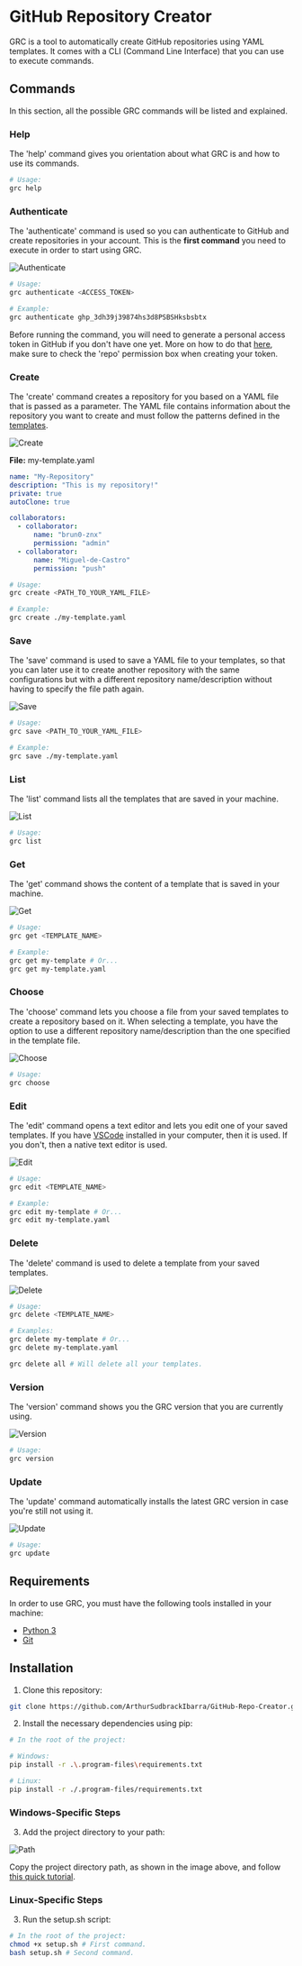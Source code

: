 # GitHub Repository Creator

GRC is a tool to automatically create GitHub repositories using YAML templates. It comes with a CLI (Command Line Interface) that you can use to execute commands.

## Commands

In this section, all the possible GRC commands will be listed and explained.

### Help

The 'help' command gives you orientation about what GRC is and how to use its commands.

```sh
# Usage:
grc help
```

### Authenticate

The 'authenticate' command is used so you can authenticate to GitHub and create repositories in your account. This is the **first command** you need to execute in order to start using GRC.

![Authenticate](https://user-images.githubusercontent.com/69170322/172030151-00f09557-7129-4fc6-ab73-7b29078e8147.png)

```sh
# Usage:
grc authenticate <ACCESS_TOKEN>

# Example:
grc authenticate ghp_3dh39j39874hs3d8PSBSHksbsbtx
```

Before running the command, you will need to generate a personal access token in GitHub if you don't have one yet. More on how to do that [here](https://docs.github.com/en/authentication/keeping-your-account-and-data-secure/creating-a-personal-access-token), make sure to check the 'repo' permission box when creating your token.

### Create

The 'create' command creates a repository for you based on a YAML file that is passed as a parameter. The YAML file contains information about the repository you want to create and must follow the patterns defined in the [templates](https://github.com/ArthurSudbrackIbarra/GitHub-Repo-Creator/tree/main/templates).

![Create](https://user-images.githubusercontent.com/69170322/172030355-cf5c3e39-4753-4936-9f26-5c8b8a0799db.png)

**File:** my-template.yaml

```yaml
name: "My-Repository"
description: "This is my repository!"
private: true
autoClone: true

collaborators:
  - collaborator:
      name: "brun0-znx"
      permission: "admin"
  - collaborator:
      name: "Miguel-de-Castro"
      permission: "push"
```

```sh
# Usage:
grc create <PATH_TO_YOUR_YAML_FILE>

# Example:
grc create ./my-template.yaml
```

### Save

The 'save' command is used to save a YAML file to your templates, so that you can later use it to create another repository with the same configurations but with a different repository name/description without having to specify the file path again.

![Save](https://user-images.githubusercontent.com/69170322/172030218-a11db610-6de7-40b2-93e3-0466d31677b6.png)

```sh
# Usage:
grc save <PATH_TO_YOUR_YAML_FILE>

# Example:
grc save ./my-template.yaml
```

### List

The 'list' command lists all the templates that are saved in your machine.

![List](https://user-images.githubusercontent.com/69170322/172093152-a5f96ee0-4803-4b4f-9cb7-029338799e58.png)

```sh
# Usage:
grc list
```

### Get

The 'get' command shows the content of a template that is saved in your machine.

![Get](https://user-images.githubusercontent.com/69170322/172093282-b282c9c8-7ac0-4d00-a758-139880716cd1.png)

```sh
# Usage:
grc get <TEMPLATE_NAME>

# Example:
grc get my-template # Or...
grc get my-template.yaml
```

### Choose

The 'choose' command lets you choose a file from your saved templates to create a repository based on it. When selecting a template, you have the option to use a different repository name/description than the one specified in the template file.

![Choose](https://user-images.githubusercontent.com/69170322/172030272-9f62a9a9-a30e-48bc-8356-ec83b4743737.png)

```sh
# Usage:
grc choose
```

### Edit

The 'edit' command opens a text editor and lets you edit one of your saved templates. If you have [VSCode](https://code.visualstudio.com) installed in your computer, then it is used. If you don't, then a native text editor is used.

![Edit](https://user-images.githubusercontent.com/69170322/172093332-c08f74ba-5a3a-49f9-8811-eaeb01b3a2b9.png)

```sh
# Usage:
grc edit <TEMPLATE_NAME>

# Example:
grc edit my-template # Or...
grc edit my-template.yaml
```

### Delete

The 'delete' command is used to delete a template from your saved templates.

![Delete](https://user-images.githubusercontent.com/69170322/172030289-60f9be26-2575-4e13-a674-ba1519709beb.png)

```sh
# Usage:
grc delete <TEMPLATE_NAME>

# Examples:
grc delete my-template # Or...
grc delete my-template.yaml

grc delete all # Will delete all your templates.
```

### Version

The 'version' command shows you the GRC version that you are currently using.

![Version](https://user-images.githubusercontent.com/69170322/172204486-f139282f-6f32-4c3e-bf3d-c9188cf95691.png)

```sh
# Usage:
grc version
```

### Update

The 'update' command automatically installs the latest GRC version in case you're still not using it.

![Update](https://user-images.githubusercontent.com/69170322/172204826-73d4fa06-cd18-465e-b1f1-548246c1039c.png)

```sh
# Usage:
grc update
```

## Requirements

In order to use GRC, you must have the following tools installed in your machine:

- [Python 3](https://www.python.org/downloads/)
- [Git](https://git-scm.com/downloads)

## Installation

1. Clone this repository:

```sh
git clone https://github.com/ArthurSudbrackIbarra/GitHub-Repo-Creator.git
```

2. Install the necessary dependencies using pip:

```sh
# In the root of the project:

# Windows:
pip install -r .\.program-files\requirements.txt

# Linux:
pip install -r ./.program-files/requirements.txt
```

### Windows-Specific Steps

3. Add the project directory to your path:

![Path](https://user-images.githubusercontent.com/69170322/172077383-d22a075f-0cba-4886-88a1-63f326f136ce.png)

Copy the project directory path, as shown in the image above, and follow [this quick tutorial](https://www.architectryan.com/2018/03/17/add-to-the-path-on-windows-10/).

### Linux-Specific Steps

3. Run the setup.sh script:

```sh
# In the root of the project:
chmod +x setup.sh # First command.
bash setup.sh # Second command.
```
